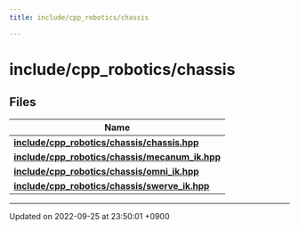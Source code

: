 ```yaml
---
title: include/cpp_robotics/chassis

---
```


# include/cpp_robotics/chassis



## Files

| Name           |
| -------------- |
| **[include/cpp_robotics/chassis/chassis.hpp](/cpp_robotics/doxybook/Files/chassis_8hpp/#file-chassis.hpp)**  |
| **[include/cpp_robotics/chassis/mecanum_ik.hpp](/cpp_robotics/doxybook/Files/mecanum__ik_8hpp/#file-mecanum-ik.hpp)**  |
| **[include/cpp_robotics/chassis/omni_ik.hpp](/cpp_robotics/doxybook/Files/omni__ik_8hpp/#file-omni-ik.hpp)**  |
| **[include/cpp_robotics/chassis/swerve_ik.hpp](/cpp_robotics/doxybook/Files/swerve__ik_8hpp/#file-swerve-ik.hpp)**  |






-------------------------------

Updated on 2022-09-25 at 23:50:01 +0900

